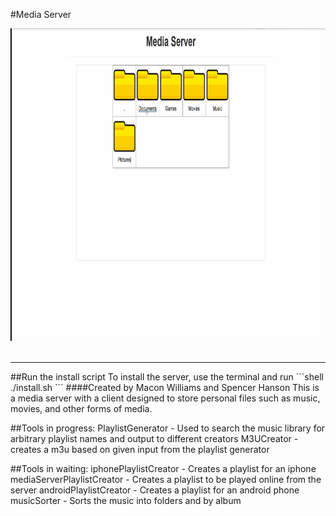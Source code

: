 #Media Server
<div align="center">
<img src="media/demo_latest.gif" width="800" height="500" />
</div>
<br />
<hr />
##Run the install script
To install the server, use the terminal and run
```shell
./install.sh
```
####Created by Macon Williams and Spencer Hanson
This is a media server with a client designed to store personal files such as music, movies, and other forms of media. 

##Tools in progress:
PlaylistGenerator - Used to search the music library for arbitrary playlist names and output to different creators
M3UCreator - creates a m3u based on given input from the playlist generator

##Tools in waiting:
iphonePlaylistCreator - Creates a playlist for an iphone
mediaServerPlaylistCreator - Creates a playlist to be played online from the server
androidPlaylistCreator - Creates a playlist for an android phone
musicSorter - Sorts the music into folders and by album
